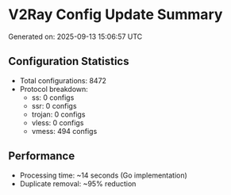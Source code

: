# V2Ray Config Update Summary
Generated on: 2025-09-13 15:06:57 UTC

## Configuration Statistics
- Total configurations: 8472
- Protocol breakdown:
  - ss: 0 configs
  - ssr: 0 configs
  - trojan: 0 configs
  - vless: 0 configs
  - vmess: 494 configs

## Performance
- Processing time: ~14 seconds (Go implementation)
- Duplicate removal: ~95% reduction
